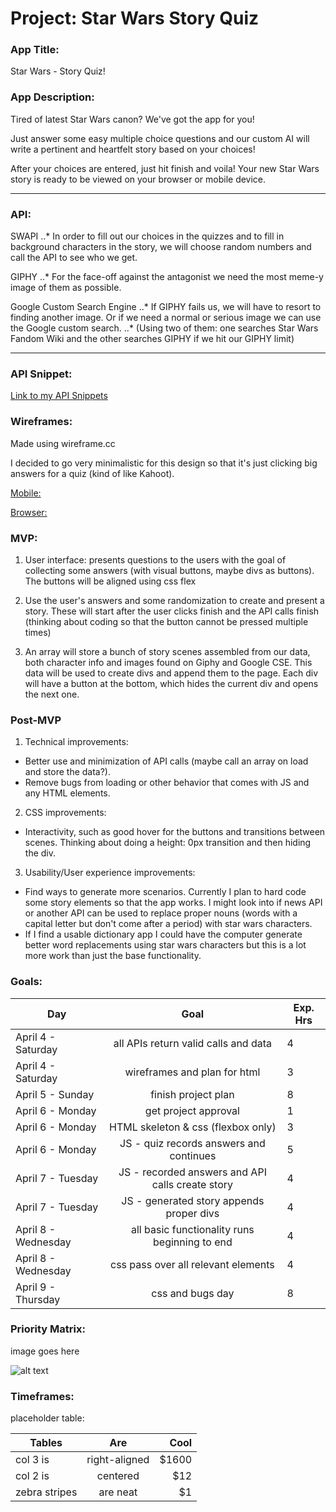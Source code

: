 
# Project: Star Wars Story Quiz

### App Title:
Star Wars - Story Quiz!

### App Description:
Tired of latest Star Wars canon? We've got the app for you! 

Just answer some easy multiple choice questions and our custom AI will write a pertinent and heartfelt story based on your choices!

After your choices are entered, just hit finish and voila! Your new Star Wars story is ready to be viewed on your browser or mobile device.

---


### API:

SWAPI
..* In order to fill out our choices in the quizzes and to fill in background characters in the story, we will choose random numbers and call the API to see who we get.

GIPHY
..* For the face-off against the antagonist we need the most meme-y image of them as possible.

Google Custom Search Engine
..* If GIPHY fails us, we will have to resort to finding another image. Or if we need a normal or serious image we can use the Google custom search. 
..* (Using two of them: one searches Star Wars Fandom Wiki and the other searches GIPHY if we hit our GIPHY limit)

---

### API Snippet:
[Link to my API Snippets](https://git.generalassemb.ly/drewhsu86/GA-SEI-Apollo-Project1/blob/master/APInotes.md)

### Wireframes:
Made using wireframe.cc

I decided to go very minimalistic for this design so that it's just clicking big answers for a quiz (kind of like Kahoot).

[Mobile:](https://wireframe.cc/g0XuUp)

[Browser:](https://wireframe.cc/LjJBkN)

### MVP: 
1. User interface: presents questions to the users with the goal of collecting some answers (with visual buttons, maybe divs as buttons). The buttons will be aligned using css flex

2. Use the user's answers and some randomization to create and present a story. These will start after the user clicks finish and the API calls finish (thinking about coding so that the button cannot be pressed multiple times)

3. An array will store a bunch of story scenes assembled from our data, both character info and images found on Giphy and Google CSE. This data will be used to create divs and append them to the page. Each div will have a button at the bottom, which hides the current div and opens the next one.


### Post-MVP
1. Technical improvements: 
* Better use and minimization of API calls (maybe call an array on load and store the data?). 
* Remove bugs from loading or other behavior that comes with JS and any HTML elements.

2. CSS improvements: 
* Interactivity, such as good hover for the buttons and transitions between scenes. Thinking about doing a height: 0px transition and then hiding the div.

3. Usability/User experience improvements:
* Find ways to generate more scenarios. Currently I plan to hard code some story elements so that the app works. I might look into if news API or another API can be used to replace proper nouns (words with a capital letter but don't come after a period) with star wars characters. 
* If I find a usable dictionary app I could have the computer generate better word replacements using star wars characters but this is a lot more work than just the base functionality.


### Goals: 

| Day       | Goal           | Exp. Hrs  |
| ------------- |:-------------:| -----|
| April 4 - Saturday  | all APIs return valid calls and data | 4 |
| April 4 - Saturday  | wireframes and plan for html     |   3   |
| April 5 - Sunday  | finish project plan | 8 |
| April 6 - Monday     | get project approval     |   1 |
| April 6 - Monday  | HTML skeleton & css (flexbox only)   |    3 |
| April 6 - Monday  | JS - quiz records answers and continues | 5 |
| April 7 - Tuesday | JS - recorded answers and API calls create story | 4 |
| April 7 - Tuesday | JS - generated story appends proper divs | 4 |
| April 8 - Wednesday | all basic functionality runs beginning to end | 4 |
| April 8 - Wednesday | css pass over all relevant elements | 4 |
| April 9 - Thursday | css and bugs day | 8 |

### Priority Matrix:
image goes here

![alt text](https://media.giphy.com/media/zCv1NuGumldXa/source.gif "Logo Title Text 1")

### Timeframes:
placeholder table:

| Tables        | Are           | Cool  |
| ------------- |:-------------:| -----:|
| col 3 is      | right-aligned | $1600 |
| col 2 is      | centered      |   $12 |
| zebra stripes | are neat      |    $1 |